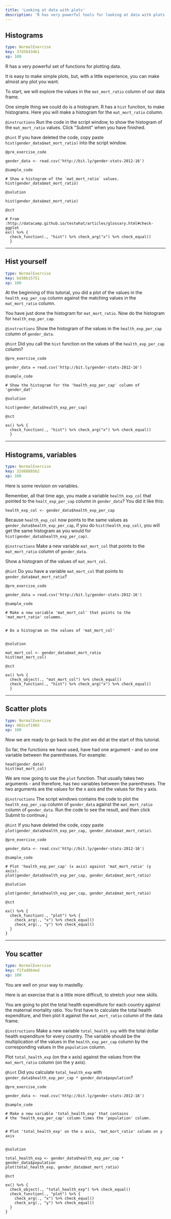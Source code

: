 ```yaml
---
title: 'Looking at data with plots'
description: 'R has very powerful tools for looking at data with plots.  We explore some simple plots.'
---
```


## Histograms

```yaml
type: NormalExercise
key: 37d36434b1
xp: 100
```

R has a very powerful set of functions for plotting data.

It is easy to make simple plots, but, with a little experience, you can make almost any plot you want.

To start, we will explore the values in the `mat_mort_ratio` column of our data frame.

One simple thing we could do is a histogram.  R has a `hist` function,
to make histograms.  Here you will make a histogram for the
`mat_mort_ratio` column.

`@instructions`
Run the code in the script window, to show the histogram of the `mat_mort_ratio` values.  Click "Submit" when you have finished.

`@hint`
If you have deleted the code, copy paste `hist(gender_data$mat_mort_ratio)`
into the script window.

`@pre_exercise_code`
```{r}
gender_data <- read.csv('http://bit.ly/gender-stats-2012-16')
```

`@sample_code`
```{r}
# Show a histogram of the `mat_mort_ratio` values.
hist(gender_data$mat_mort_ratio)
```

`@solution`
```{r}
hist(gender_data$mat_mort_ratio)
```

`@sct`
```{r}
# From :http://datacamp.github.io/testwhat/articles/glossary.html#check-ggplot
ex() %>% {
  check_function(., "hist") %>% check_arg("x") %>% check_equal()
  }
```

---

## Hist yourself

```yaml
type: NormalExercise
key: bd38b15751
xp: 100
```

At the beginning of this tutorial, you did a plot of the values in the
`health_exp_per_cap` column against the matching values in the `mat_mort_ratio`
column.

You have just done the histogram for `mat_mort_ratio`.  Now do the histogram for `health_exp_per_cap`.

`@instructions`
Show the histogram of the values in the `health_exp_per_cap` column of
`gender_data`.

`@hint`
Did you call the `hist` function on the values of the `health_exp_per_cap`
column?

`@pre_exercise_code`
```{r}
gender_data = read.csv('http://bit.ly/gender-stats-2012-16')
```

`@sample_code`
```{r}
# Show the histogram for the 'health_exp_per_cap' column of 'gender_dat'

```

`@solution`
```{r}
hist(gender_data$health_exp_per_cap)
```

`@sct`
```{r}
ex() %>% {
  check_function(., "hist") %>% check_arg("x") %>% check_equal()
  }
```

---

## Histograms, variables

```yaml
type: NormalExercise
key: 32d8888562
xp: 100
```

Here is some revision on variables.

Remember, all that time ago, you made a variable `health_exp_col` that pointed to the `healt_exp_per_cap` column in `gender_data`?  You did it like this:

```{r}
health_exp_col <- gender_data$health_exp_per_cap
```

Because `health_exp_col` now points to the same values as `gender_data$health_exp_per_cap`, if you do `hist(health_exp_col)`, you will get the same histogram as you would for `hist(gender_data$health_exp_per_cap)`.

`@instructions`
Make a new variable `mat_mort_col` that points to the `mat_mort_ratio` column of `gender_data`.

Show a histogram of the values of `mat_mort_col`.

`@hint`
Do you have a variable `mat_mort_col` that points to `gender_data$mat_mort_ratio`?

`@pre_exercise_code`
```{r}
gender_data = read.csv('http://bit.ly/gender-stats-2012-16')
```

`@sample_code`
```{r}
# Make a new variable 'mat_mort_col' that points to the 'mat_mort_ratio' colummn.


# Do a histogram on the values of 'mat_mort_col'


```

`@solution`
```{r}
mat_mort_col <- gender_data$mat_mort_ratio
hist(mat_mort_col)
```

`@sct`
```{r}
ex() %>% {
  check_object(., "mat_mort_col") %>% check_equal()
  check_function(., "hist") %>% check_arg("x") %>% check_equal()
  }
```

---

## Scatter plots

```yaml
type: NormalExercise
key: 002cef1965
xp: 100
```

Now we are ready to go back to the plot we did at the start of this tutorial.

So far, the functions we have used, have had one argument - and so one variable
between the parentheses.  For example:

```{r}
head(gender_data)
hist(mat_mort_col)
```

We are now going to use the `plot` function.  That usually takes two arguments
\- and therefore, has two variables between the parentheses.  The two arguments
are the values for the x axis and the values for the y axis.

`@instructions`
The script windows contains the code to plot the `health_exp_per_cap` column of
`gender_data` against the `mat_mort_ratio` column of `gender_data`. Run the
code to see the result, and then click Submit to continue.j

`@hint`
If you have deleted the code, copy paste `plot(gender_data$health_exp_per_cap,
gender_data$mat_mort_ratio)`.

`@pre_exercise_code`
```{r}
gender_data <- read.csv('http://bit.ly/gender-stats-2012-16')
```

`@sample_code`
```{r}
# Plot 'health_exp_per_cap' (x axis) against 'mat_mort_ratio' (y axis).
plot(gender_data$health_exp_per_cap, gender_data$mat_mort_ratio)
```

`@solution`
```{r}
plot(gender_data$health_exp_per_cap, gender_data$mat_mort_ratio)
```

`@sct`
```{r}
ex() %>% {
  check_function(., "plot") %>% {
    check_arg(., "x") %>% check_equal()
    check_arg(., "y") %>% check_equal()
  }
}
```

---

## You scatter

```yaml
type: NormalExercise
key: f1fad864ed
xp: 100
```

You are well on your way to masteRy.

Here is an exercise that is a little more difficult, to stretch your new skills.

You are going to plot the total health expenditure for each country against the maternal mortality ratio.  You first have to calculate the total health expenditure, and then plot it against the `mat_mort_ratio` column of the data frame.

`@instructions`
Make a new variable `total_health_exp` with the total dollar health expenditure
for every country.  The variable should be the multiplication of the values in
the `health_exp_per_cap` column by the corresponding values in the `population`
column.

Plot `total_health_exp` (on the x axis) against the values from the
`mat_mort_ratio` column (on the y axis).

`@hint`
Did you calculate `total_health_exp` with `gender_data$health_exp_per_cap * gender_data$population`?

`@pre_exercise_code`
```{r}
gender_data <- read.csv('http://bit.ly/gender-stats-2012-16')
```

`@sample_code`
```{r}
# Make a new variable 'total_health_exp' that contains
# the 'health_exp_per_cap' column times the 'population' column.


# Plot 'total_health_exp' on the x axis, 'mat_mort_ratio' column on y axis


```

`@solution`
```{r}
total_health_exp <- gender_data$health_exp_per_cap * gender_data$population
plot(total_health_exp, gender_data$mat_mort_ratio)
```

`@sct`
```{r}
ex() %>% {
  check_object(., "total_health_exp") %>% check_equal()
  check_function(., "plot") %>% {
    check_arg(., "x") %>% check_equal()
    check_arg(., "y") %>% check_equal()
  }
}
```
